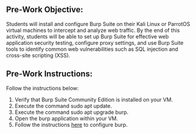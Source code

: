 ## Pre-Work Objective:

Students will install and configure Burp Suite on their Kali Linux or ParrotOS virtual machines to intercept and analyze web traffic. By the end of this activity, students will be able to set up Burp Suite for effective web application security testing, configure proxy settings, and use Burp Suite tools to identify common web vulnerabilities such as SQL injection and cross-site scripting (XSS).



## Pre-Work Instructions:

Follow the instructions below:
1. Verify that Burp Suite Community Edition is installed on your VM.
2. Execute the command sudo apt update.
3. Execute the command sudo apt upgrade burp.
4. Open the burp application within your VM.
5. Follow the instructions [here](https://portswigger.net/burp/documentation/desktop/external-browser-config) to configure burp.

